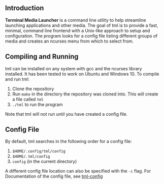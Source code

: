 ## Introduction

**Terminal Media Launcher** is a command line utility to help streamline launching applications and other media. The goal of tml is to provide a fast, minimal, command line frontend with a Unix-like approach to setup and configuration. The program looks for a config file listing different groups of media and creates an ncurses menu from which to select from.

## Compiling and Running

tml can be installed on any system with gcc and the ncurses library installed. It has been tested to work on Ubuntu and Windows 10. To compile and run tml:

1. Clone the repository
2. Run `make` in the directory the repository was cloned into. This will create a file called `tml`
3. `./tml` to run the program

Note that tml will not run until you have created a config file.

## Config File

By default, tml searches in the following order for a config file:

1. `$HOME/.config/tml/config`
2. `$HOME/.tml/config`
3. `config` (in the current directory)

A different config file location can also be specified with the `-c` flag. For Documentation of the config file, see [tml-config](tml-config.md)
